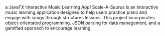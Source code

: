 a JavaFX Interactive Music Learning App! Scale-A-Saurus is an interactive music learning application designed to help users practice piano and engage with songs through structures lessons. This project incorporates object-orientated programming, JSON parsing for data management, and a gamified approach to encourage learning. 
